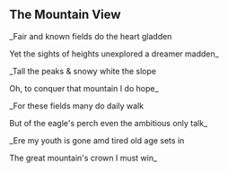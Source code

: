 ## The Mountain View

_Fair and known fields do the heart gladden

Yet the sights of heights unexplored a dreamer madden_


_Tall the peaks & snowy white the slope

Oh, to conquer that mountain I do hope_


_For these fields many do daily walk

But of the eagle's perch even the ambitious only talk_


_Ere my youth is gone amd tired old age sets in

The great mountain's crown I must win_


